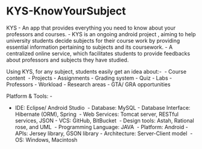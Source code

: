 # KYS-KnowYourSubject
KYS - An app that provides everything you need to know about your professors and courses.
          - KYS is an ongoing android project , aiming to help university students decide subjects for their course work by
            providing essential information pertaining to subjects and its coursework.
          - A centralized online service, which facilitates students to provide feedbacks about professors and subjects they
            have studied.

Using KYS, for any subject, students easily get an idea about:-  ​
          - Course content ​
          - Projects 
          - Assignments
          - Grading system
          - Quiz
          - Labs
          - Professor​s
          - Workload
          - Research areas
          - GTA/ GRA opportunities
   
Platform & Tools: - 
- IDE: Eclipse/ Android Studio ​
          - Database: MySQL
          - Database Interface: Hibernate (ORM), Spring ​
          - Web Services: Tomcat server​, RESTful services,  JSON 
          - VCS: GitHub, BitBucket ​
          - Design tools: Astah, Rational rose, and UML ​
          - Programming Language: JAVA ​
          - Platform: Android
          - APIs: Jersey library, GSON library
          - Architecture: Server-Client model ​
          - OS: Windows, Macintosh
